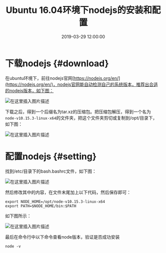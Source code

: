 ﻿---
layout: post
title: Ubuntu 16.04环境下nodejs的安装和配置
date: 2019-03-29 12:00:00
categories: 
- Server-服务器相关
tags: 
- Server
- Ubuntu
- Node
description: Ubuntu 16.04环境下nodejs的安装和配置。
---


# 下载nodejs  {#download}
在ubuntu环境下，前往nodejs官网[https://nodejs.org/en/](https://nodejs.org/en/)，nodejs官网能自动检测自己的系统版本，推荐出合适的nodejs版本，如下图：

![在这里插入图片描述](https://raw.githubusercontent.com/watchcat2k/watchcat2k.github.io/master/styles/images/blogImage/2019-03/2019-03-29-4.png)

下载之后，得到一个后缀名为tar.xz的压缩包。把压缩包解压，得到一个名为`node-v10.15.3-linux-x64`的文件夹，把这个文件夹剪切或复制到/opt/目录下，如下图：

![在这里插入图片描述](https://raw.githubusercontent.com/watchcat2k/watchcat2k.github.io/master/styles/images/blogImage/2019-03/2019-03-29-5.png)

# 配置nodejs  {#setting}
找到/etc/目录下的bash.bashrc文件，如下图：

![在这里插入图片描述](https://raw.githubusercontent.com/watchcat2k/watchcat2k.github.io/master/styles/images/blogImage/2019-03/2019-03-29-6.png)

然后修改其中的内容，在文件末尾加上以下代码，然后保存即可：
```
export NODE_HOME=/opt/node-v10.15.3-linux-x64
export PATH=$NODE_HOME/bin:$PATH
```
如下图所示：

![在这里插入图片描述](https://raw.githubusercontent.com/watchcat2k/watchcat2k.github.io/master/styles/images/blogImage/2019-03/2019-03-29-7.png)

最后在命令行中以下命令查看node版本，验证是否成功安装
```
node -v
```


